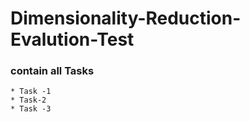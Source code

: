 # Dimensionality-Reduction-Evalution-Test
### contain all Tasks 
    * Task -1
    * Task-2
    * Task -3
